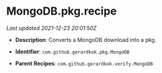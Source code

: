 # MongoDB.pkg.recipe

_Last updated 2021-12-23 20:01:50Z_

- **Description**: Converts a MongoDB download into a pkg.

- **Identifier**: `com.github.gerardkok.pkg.MongoDB`

- **Parent Recipes**: `com.github.gerardkok.verify.MongoDB`
